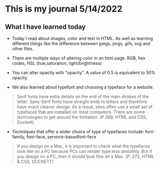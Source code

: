 # This is my journal 5/14/2022

## What I have learned today

- Today I read about images, color and text in HTML. As well as learning different things like the difference between jpegs, pngs, gifs, svg and other files.

- There are multiple ways of altering color in an html page. RGB, hex codes, HSL (hue,saturation, light/brightness)

- You can alter opacity with "opacity". A value of 0.5 is equivalent to 50% opacity.

- We also learned about typefont and choosing a typeface for a website.

> Serif fonts have extra details on the end of the main strokes of the letter.
> Sans-Serif fonts have straight ends to letters and therefore have much cleaner design.
> As a result, sites often use a small set of typefaces that are installed on most computers. There are some technologies to get around the limitation. (P.269, HTML and CSS, Duckett)

- Techniques that offer a wider choice of type of typefaces include: font-family, font-face, servoce-basedfont-face

> If you design on a Mac, it is important to check what the typefaces look like on a PC because PCs can render type less smoothly. But if you design on a PC, then it should look fine on a Mac. (P. 272, HTML & CSS, DUCKETT)
